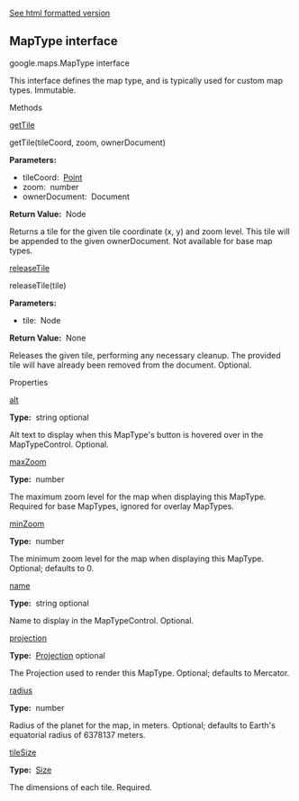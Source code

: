 [See html formatted version](https://huasofoundries.github.io/google-maps-documentation/MapType.html)


MapType interface
-----------------

google.maps.MapType interface

This interface defines the map type, and is typically used for custom map types. Immutable.

Methods

[getTile](#MapType.getTile)

getTile(tileCoord, zoom, ownerDocument)

**Parameters:** 

*   tileCoord:  [Point](Point.md)
*   zoom:  number
*   ownerDocument:  Document

**Return Value:**  Node

Returns a tile for the given tile coordinate (x, y) and zoom level. This tile will be appended to the given ownerDocument. Not available for base map types.

[releaseTile](#MapType.releaseTile)

releaseTile(tile)

**Parameters:** 

*   tile:  Node

**Return Value:**  None

Releases the given tile, performing any necessary cleanup. The provided tile will have already been removed from the document. Optional.

Properties

[alt](#MapType.alt)

**Type:**  string optional

Alt text to display when this MapType's button is hovered over in the MapTypeControl. Optional.

[maxZoom](#MapType.maxZoom)

**Type:**  number

The maximum zoom level for the map when displaying this MapType. Required for base MapTypes, ignored for overlay MapTypes.

[minZoom](#MapType.minZoom)

**Type:**  number

The minimum zoom level for the map when displaying this MapType. Optional; defaults to 0.

[name](#MapType.name)

**Type:**  string optional

Name to display in the MapTypeControl. Optional.

[projection](#MapType.projection)

**Type:**  [Projection](Projection.md) optional

The Projection used to render this MapType. Optional; defaults to Mercator.

[radius](#MapType.radius)

**Type:**  number

Radius of the planet for the map, in meters. Optional; defaults to Earth's equatorial radius of 6378137 meters.

[tileSize](#MapType.tileSize)

**Type:**  [Size](Size.md)

The dimensions of each tile. Required.